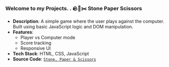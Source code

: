 ### Welcome to my Projects. . 🪨📄✂️ Stone Paper Scissors
- **Description**: A simple game where the user plays against the computer. Built using basic JavaScript logic and DOM manipulation.
- **Features**:
  - Player vs Computer mode
  - Score tracking
  - Responsive UI
- **Tech Stack**: HTML, CSS, JavaScript
- **Source Code**: [`Stone, Paper & Scissors`](./Stone%2C%20Paper%20%26%20Scissors)
